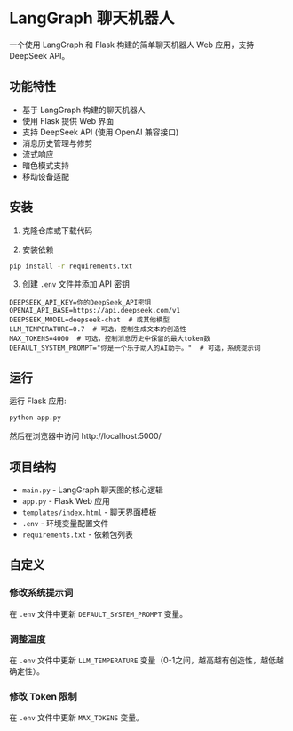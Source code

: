 # LangGraph 聊天机器人

一个使用 LangGraph 和 Flask 构建的简单聊天机器人 Web 应用，支持 DeepSeek API。

## 功能特性

- 基于 LangGraph 构建的聊天机器人
- 使用 Flask 提供 Web 界面
- 支持 DeepSeek API (使用 OpenAI 兼容接口)
- 消息历史管理与修剪
- 流式响应
- 暗色模式支持
- 移动设备适配

## 安装

1. 克隆仓库或下载代码

2. 安装依赖

```bash
pip install -r requirements.txt
```

3. 创建 `.env` 文件并添加 API 密钥

```
DEEPSEEK_API_KEY=你的DeepSeek_API密钥
OPENAI_API_BASE=https://api.deepseek.com/v1
DEEPSEEK_MODEL=deepseek-chat  # 或其他模型
LLM_TEMPERATURE=0.7  # 可选，控制生成文本的创造性
MAX_TOKENS=4000  # 可选，控制消息历史中保留的最大token数
DEFAULT_SYSTEM_PROMPT="你是一个乐于助人的AI助手。"  # 可选，系统提示词
```

## 运行

运行 Flask 应用:

```bash
python app.py
```

然后在浏览器中访问 http://localhost:5000/

## 项目结构

- `main.py` - LangGraph 聊天图的核心逻辑
- `app.py` - Flask Web 应用
- `templates/index.html` - 聊天界面模板
- `.env` - 环境变量配置文件
- `requirements.txt` - 依赖包列表

## 自定义

### 修改系统提示词

在 `.env` 文件中更新 `DEFAULT_SYSTEM_PROMPT` 变量。

### 调整温度

在 `.env` 文件中更新 `LLM_TEMPERATURE` 变量（0-1之间，越高越有创造性，越低越确定性）。

### 修改 Token 限制

在 `.env` 文件中更新 `MAX_TOKENS` 变量。 